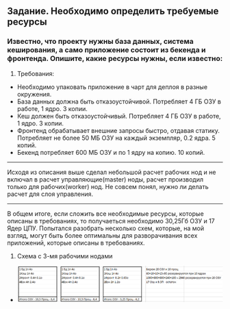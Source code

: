 ## Задание. Необходимо определить требуемые ресурсы

### Известно, что проекту нужны база данных, система кеширования, а само приложение состоит из бекенда и фронтенда. Опишите, какие ресурсы нужны, если известно:
1. Требования:
 - Необходимо упаковать приложение в чарт для деплоя в разные окружения.
 - База данных должна быть отказоустойчивой. Потребляет 4 ГБ ОЗУ в работе, 1 ядро. 3 копии.
 - Кеш должен быть отказоустойчивый. Потребляет 4 ГБ ОЗУ в работе, 1 ядро. 3 копии.
 - Фронтенд обрабатывает внешние запросы быстро, отдавая статику. Потребляет не более 50 МБ ОЗУ на каждый экземпляр, 0.2 ядра. 5 копий.
 - Бекенд потребляет 600 МБ ОЗУ и по 1 ядру на копию. 10 копий.
***

Исходя из описания выше сделал небольшой расчет рабочих нод и не включал в расчет управляющие(master) ноды, расчет производил только для рабочих(worker) нод. Не совсем понял, нужно ли делать расчет для слоя управления.
***
В общем итоге, если сложить все необходимые ресурсы, которые описаны в требованиях, то  получаеться необходимо 30,25Гб ОЗУ и 17 Ядер ЦПУ. Попытался разобрать несколько схем, которые, на мой взгляд, могут быть более оптимальны для разворачивания всех приложений, которые описаны в требованиях.

1. Схема с 3-мя рабочими нодами
  - ![3NODES](https://github.com/Atlipoka/devops_netology/blob/main/Kuber_and_Azure/2023-09-22_00-08-08.png)

